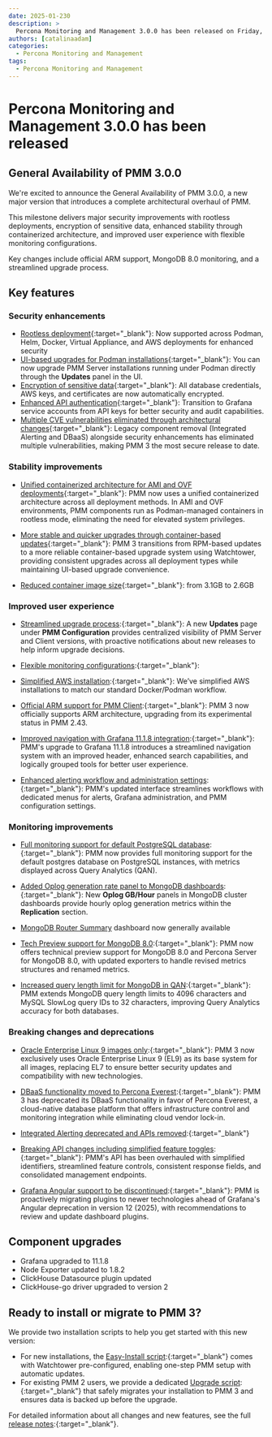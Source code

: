 ```yaml
---
date: 2025-01-230
description: >
  Percona Monitoring and Management 3.0.0 has been released on Friday, January 30, 2025.
authors: [catalinaadam]
categories:
  - Percona Monitoring and Management
tags:
  - Percona Monitoring and Management
---
```


# Percona Monitoring and Management 3.0.0 has been released

<!-- more -->


## General Availability of PMM 3.0.0

We're excited to announce the General Availability of PMM 3.0.0, a new major version that introduces a complete architectural overhaul of PMM. 

This milestone delivers major security improvements with rootless deployments, encryption of sensitive data, enhanced stability through containerized architecture, and improved user experience with flexible monitoring configurations. 

Key changes include official ARM support, MongoDB 8.0 monitoring, and a streamlined upgrade process.

## Key features

### Security enhancements
- [Rootless deployment](https://docs.percona.com/percona-monitoring-and-management/2/setting-up/index.html#set-up-pmm-server){:target="_blank"}: Now supported across Podman, Helm, Docker, Virtual Appliance, and AWS deployments for enhanced security
- [UI-based upgrades for Podman installations](https://docs.percona.com/percona-monitoring-and-management/3/install-pmm/install-pmm-server/baremetal/podman/index.html){:target="_blank"}: You can now upgrade PMM Server installations running under Podman directly through the **Updates** panel in the UI.
- [Encryption of sensitive data](https://docs.percona.com/percona-monitoring-and-management/3/pmm-admin/security/data_encryption.html){:target="_blank"}: All database credentials, AWS keys, and certificates are now automatically encrypted.
- [Enhanced API authentication](https://docs.percona.com/percona-monitoring-and-management/3/api/authentication.html){:target="_blank"}: Transition to Grafana service accounts from API keys for better security and audit capabilities. 
- [Multiple CVE vulnerabilities eliminated through architectural changes](https://docs.percona.com/percona-monitoring-and-management/3/release-notes/3.0.0.html#cves-eliminated-through-architectural-changes){:target="_blank"}: Legacy component removal (Integrated Alerting and DBaaS) alongside security enhancements has eliminated multiple vulnerabilities, making PMM 3 the most secure release to date.

### Stability improvements
- [Unified containerized architecture for AMI and OVF deployments](https://docs.percona.com/percona-monitoring-and-management/3/release-notes/3.0.0.html#containerized-pmm-architecture-for-ami-and-ovf-deployments){:target="_blank"}: PMM now uses a unified containerized architecture across all deployment methods. In AMI and OVF environments, PMM components run as Podman-managed containers in rootless mode, eliminating the need for elevated system privileges.

- [More stable and quicker upgrades through container-based updates](https://docs.percona.com/percona-monitoring-and-management/3/release-notes/3.0.0.html#more-stable-and-quicker-upgrades){:target="_blank"}: PMM 3 transitions from RPM-based updates to a more reliable container-based upgrade system using Watchtower, providing consistent upgrades across all deployment types while maintaining UI-based upgrade convenience. 
- [Reduced container image size](https://docs.percona.com/percona-monitoring-and-management/3/release-notes/3.0.0.html#reduced-pmm-container-image-size){:target="_blank"}: from 3.1GB to 2.6GB

### Improved user experience
- [Streamlined upgrade process](https://docs.percona.com/percona-monitoring-and-management/3/release-notes/3.0.0.html#new-upgrade-ui):{:target="_blank"}: A new **Updates** page under **PMM Configuration** provides centralized visibility of PMM Server and Client versions, with proactive notifications about new releases to help inform upgrade decisions.  

- [Flexible monitoring configurations](https://docs.percona.com/percona-monitoring-and-management/3/install-pmm/install-pmm-client/index.html##connect-services):{:target="_blank"}: 
- [Simplified AWS installation](https://docs.percona.com/percona-monitoring-and-management/3/install-pmm/install-pmm-server/aws/aws.html):{:target="_blank"}: We’ve simplified AWS installations to match our standard Docker/Podman workflow. 
- [Official ARM support for PMM Client](https://docs.percona.com/percona-monitoring-and-management/3/release-notes/3.0.0.html#official-arm-support-for-pmm-client):{:target="_blank"}: PMM 3 now officially supports ARM architecture, upgrading from its experimental status in PMM 2.43.
- [Improved navigation with Grafana 11.1.8 integration](https://community.grafana.com/t/changelog-updates-in-grafana-11-1-8/134843):{:target="_blank"}: PMM's upgrade to Grafana 11.1.8 introduces a streamlined navigation system with an improved header, enhanced search capabilities, and logically grouped tools for better user experience.
- [Enhanced alerting workflow and administration settings](https://docs.percona.com/percona-monitoring-and-management/3/release-notes/3.0.0.html#improved-alerting-workflow):{:target="_blank"}: PMM's updated interface streamlines workflows with dedicated menus for alerts, Grafana administration, and PMM configuration settings.


### Monitoring improvements
- [Full monitoring support for default PostgreSQL database](https://docs.percona.com/percona-monitoring-and-management/3/release-notes/3.0.0.html#added-monitoring-support-for-default-postgresql-database):{:target="_blank"}: PMM now provides full monitoring support for the default postgres database on PostgreSQL instances, with metrics displayed across Query Analytics (QAN).
- [Added Oplog generation rate panel to MongoDB dashboards](https://docs.percona.com/percona-monitoring-and-management/3/release-notes/3.0.0.html#added-oplog-generation-rate-panel-to-mongodb-dashboards):{:target="_blank"}: New **Oplog GB/Hour** panels in MongoDB cluster dashboards provide hourly oplog generation metrics within the **Replication** section.

- [MongoDB Router Summary](../reference/dashboards/dashboard-mongodb-router-summary.md) dashboard now generally available
- [Tech Preview support for MongoDB 8.0](https://www.mongodb.com/docs/manual/release-notes/8.0/):{:target="_blank"}: PMM now offers technical preview support for MongoDB 8.0 and Percona Server for MongoDB 8.0, with updated exporters to handle revised metrics structures and renamed metrics.
- [Increased query length limit for MongoDB in QAN](https://docs.percona.com/percona-monitoring-and-management/3/release-notes/3.0.0.html#increased-query-length-limit-for-mongodb-in-qan):{:target="_blank"}: PMM extends MongoDB query length limits to 4096 characters and MySQL SlowLog query IDs to 32 characters, improving Query Analytics accuracy for both databases.

### Breaking changes and deprecations

- [Oracle Enterprise Linux 9 images only](https://docs.percona.com/percona-monitoring-and-management/3/release-notes/3.0.0.html#oracle-enterprise-linux-9-images-only):{:target="_blank"}: PMM 3 now exclusively uses Oracle Enterprise Linux 9 (EL9) as its base system for all images, replacing EL7 to ensure better security updates and compatibility with new technologies.

- [DBaaS functionality moved to Percona Everest](https://www.percona.com/resources/percona-everest):{:target="_blank"}: PMM 3 has deprecated its DBaaS functionality in favor of Percona Everest, a cloud-native database platform that offers infrastructure control and monitoring integration while eliminating cloud vendor lock-in.

- [Integrated Alerting deprecated and APIs removed](https://docs.percona.com/percona-monitoring-and-management/3/alert/index.html):{:target="_blank"}
- [Breaking API changes including simplified feature toggles](https://docs.percona.com/percona-monitoring-and-management/3/release-notes/3.0.0.html#breaking-api-changes):{:target="_blank"}: PMM's API has been overhauled with simplified identifiers, streamlined feature controls, consistent response fields, and consolidated management endpoints.

- [Grafana Angular support to be discontinued](https://docs.percona.com/percona-monitoring-and-management/3/release-notes/3.0.0.html#grafana-angular-support-discontinuation):{:target="_blank"}: PMM is proactively migrating plugins to newer technologies ahead of Grafana's Angular deprecation in version 12 (2025), with recommendations to review and update dashboard plugins.


## Component upgrades
- Grafana upgraded to 11.1.8
- Node Exporter updated to 1.8.2
- ClickHouse Datasource plugin updated
- ClickHouse-go driver upgraded to version 2

## Ready to install or migrate to PMM 3?
We provide two installation scripts to help you get started with this new version:

- For new installations, the [Easy-Install script](https://docs.percona.com/percona-monitoring-and-management/3/quickstart/index.html):{:target="_blank"} comes with Watchtower pre-configured, enabling one-step PMM setup with automatic updates.
- For existing PMM 2 users, we provide a dedicated [Upgrade script](https://docs.percona.com/percona-monitoring-and-management/3/pmm-upgrade/migrating_from_pmm_2.html#step-2-migrate-pmm-2-server-to-pmm-3):{:target="_blank"} that safely migrates your installation to PMM 3 and ensures data is backed up before the upgrade.

For detailed information about all changes and new features, see  the full [release notes](https://docs.percona.com/percona-monitoring-and-management/3/release-notes/3.0.0.html):{:target="_blank"}.
```